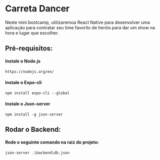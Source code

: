 # Carreta Dancer

Neste mini bootcamp, utilizaremoa React Native para desenvolver uma aplicação para contratar seu time favorito de heróis para dar um show na hora e lugar que escolher. 


## Pré-requisitos:

#### Instale o Node.js

```` https://nodejs.org/en/ ````

#### Instale o Expo-cli
```` npm install expo-cli --global ````

#### Instale o Json-server

```` npm install -g json-server ````

## Rodar o Backend:

#### Rode o seguinte comando na raiz do projeto:

```` json-server .\backend\db.json ````
        

